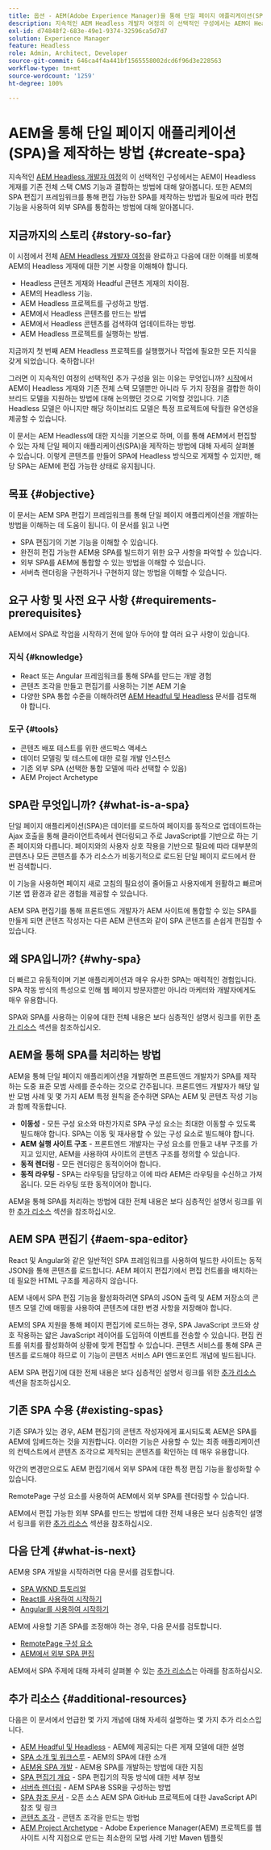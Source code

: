 ```yaml
---
title: 옵션 - AEM(Adobe Experience Manager)을 통해 단일 페이지 애플리케이션(SPA)을 제작하는 방법
description: 지속적인 AEM Headless 개발자 여정의 이 선택적인 구성에서는 AEM이 Headless 게재를 기존 전체 스택 CMS 기능과 결합하는 방법과 AEM의 SPA 편집기 프레임워크를 통해 편집 가능한 SPA를 제작하는 방법에 대해 알아봅니다.
exl-id: d74848f2-683e-49e1-9374-32596ca5d7d7
solution: Experience Manager
feature: Headless
role: Admin, Architect, Developer
source-git-commit: 646ca4f4a441bf1565558002dcd6f96d3e228563
workflow-type: tm+mt
source-wordcount: '1259'
ht-degree: 100%

---
```


# AEM을 통해 단일 페이지 애플리케이션(SPA)을 제작하는 방법 {#create-spa}

지속적인 [AEM Headless 개발자 여정](overview.md)의 이 선택적인 구성에서는 AEM이 Headless 게재를 기존 전체 스택 CMS 기능과 결합하는 방법에 대해 알아봅니다. 또한 AEM의 SPA 편집기 프레임워크를 통해 편집 가능한 SPA를 제작하는 방법과 필요에 따라 편집 기능을 사용하여 외부 SPA를 통합하는 방법에 대해 알아봅니다.

## 지금까지의 스토리 {#story-so-far}

이 시점에서 전체 [AEM Headless 개발자 여정](overview.md)을 완료하고 다음에 대한 이해를 비롯해 AEM의 Headless 게재에 대한 기본 사항을 이해해야 합니다.

* Headless 콘텐츠 게재와 Headful 콘텐츠 게재의 차이점.
* AEM의 Headless 기능.
* AEM Headless 프로젝트를 구성하고 방법.
* AEM에서 Headless 콘텐츠를 만드는 방법
* AEM에서 Headless 콘텐츠를 검색하여 업데이트하는 방법.
* AEM Headless 프로젝트를 실행하는 방법.

지금까지 첫 번째 AEM Headless 프로젝트를 실행했거나 작업에 필요한 모든 지식을 갖게 되었습니다. 축하합니다!

그러면 이 지속적인 여정의 선택적인 추가 구성을 읽는 이유는 무엇입니까? [시작](getting-started.md#integration-levels)에서 AEM이 Headless 게재와 기존 전체 스택 모델뿐만 아니라 두 가지 장점을 결합한 하이브리드 모델을 지원하는 방법에 대해 논의했던 것으로 기억할 것입니다. 기존 Headless 모델은 아니지만 해당 하이브리드 모델은 특정 프로젝트에 탁월한 유연성을 제공할 수 있습니다.

이 문서는 AEM Headless에 대한 지식을 기본으로 하며, 이를 통해 AEM에서 편집할 수 있는 자체 단일 페이지 애플리케이션(SPA)을 제작하는 방법에 대해 자세히 살펴볼 수 있습니다. 이렇게 콘텐츠를 만들어 SPA에 Headless 방식으로 게재할 수 있지만, 해당 SPA는 AEM에 편집 가능한 상태로 유지됩니다.

## 목표 {#objective}

이 문서는 AEM SPA 편집기 프레임워크를 통해 단일 페이지 애플리케이션을 개발하는 방법을 이해하는 데 도움이 됩니다. 이 문서를 읽고 나면

* SPA 편집기의 기본 기능을 이해할 수 있습니다.
* 완전히 편집 가능한 AEM용 SPA를 빌드하기 위한 요구 사항을 파악할 수 있습니다.
* 외부 SPA를 AEM에 통합할 수 있는 방법을 이해할 수 있습니다.
* 서버측 렌더링을 구현하거나 구현하지 않는 방법을 이해할 수 있습니다.

## 요구 사항 및 사전 요구 사항 {#requirements-prerequisites}

AEM에서 SPA로 작업을 시작하기 전에 알아 두어야 할 여러 요구 사항이 있습니다.

### 지식 {#knowledge}

* React 또는 Angular 프레임워크를 통해 SPA를 만드는 개발 경험
* 콘텐츠 조각을 만들고 편집기를 사용하는 기본 AEM 기술
* 다양한 SPA 통합 수준을 이해하려면 [AEM Headful 및 Headless](/help/implementing/developing/headful-headless.md) 문서를 검토해야 합니다.

### 도구 {#tools}

* 콘텐츠 배포 테스트를 위한 샌드박스 액세스
* 데이터 모델링 및 테스트에 대한 로컬 개발 인스턴스
* 기존 외부 SPA (선택한 통합 모델에 따라 선택할 수 있음)
* AEM Project Archetype

## SPA란 무엇입니까? {#what-is-a-spa}

단일 페이지 애플리케이션(SPA)은 데이터를 로드하여 페이지를 동적으로 업데이트하는 Ajax 호출을 통해 클라이언트측에서 렌더링되고 주로 JavaScript를 기반으로 하는 기존 페이지와 다릅니다. 페이지와의 사용자 상호 작용을 기반으로 필요에 따라 대부분의 콘텐츠나 모든 콘텐츠를 추가 리소스가 비동기적으로 로드된 단일 페이지 로드에서 한 번 검색합니다.

이 기능을 사용하면 페이지 새로 고침의 필요성이 줄어들고 사용자에게 원활하고 빠르며 기본 앱 환경과 같은 경험을 제공할 수 있습니다.

AEM SPA 편집기를 통해 프론트엔드 개발자가 AEM 사이트에 통합할 수 있는 SPA를 만들게 되면 콘텐츠 작성자는 다른 AEM 콘텐츠와 같이 SPA 콘텐츠를 손쉽게 편집할 수 있습니다.

## 왜 SPA입니까? {#why-spa}

더 빠르고 유동적이며 기본 애플리케이션과 매우 유사한 SPA는 매력적인 경험입니다. SPA 작동 방식의 특성으로 인해 웹 페이지 방문자뿐만 아니라 마케터와 개발자에게도 매우 유용합니다.

SPA와 SPA를 사용하는 이유에 대한 전체 내용은 보다 심층적인 설명서 링크를 위한 [추가 리소스](#additional-resources) 섹션을 참조하십시오.

## AEM을 통해 SPA를 처리하는 방법

AEM을 통해 단일 페이지 애플리케이션을 개발하면 프론트엔드 개발자가 SPA를 제작하는 도중 표준 모범 사례를 준수하는 것으로 간주됩니다. 프론트엔드 개발자가 해당 일반 모범 사례 및 몇 가지 AEM 특정 원칙을 준수하면 SPA는 AEM 및 콘텐츠 작성 기능과 함께 작동합니다.

* **이동성** - 모든 구성 요소와 마찬가지로 SPA 구성 요소는 최대한 이동할 수 있도록 빌드해야 합니다. SPA는 이동 및 재사용할 수 있는 구성 요소로 빌드해야 합니다.
* **AEM 실행 사이트 구조** - 프론트엔드 개발자는 구성 요소를 만들고 내부 구조를 가지고 있지만, AEM을 사용하여 사이트의 콘텐츠 구조를 정의할 수 있습니다.
* **동적 렌더링** - 모든 렌더링은 동적이어야 합니다.
* **동적 라우팅** - SPA는 라우팅을 담당하고 이에 따라 AEM은 라우팅을 수신하고 가져옵니다. 모든 라우팅 또한 동적이어야 합니다.

AEM을 통해 SPA를 처리하는 방법에 대한 전체 내용은 보다 심층적인 설명서 링크를 위한 [추가 리소스](#additional-resources) 섹션을 참조하십시오.

## AEM SPA 편집기 {#aem-spa-editor}

React 및 Angular와 같은 일반적인 SPA 프레임워크를 사용하여 빌드한 사이트는 동적 JSON을 통해 콘텐츠를 로드합니다. AEM 페이지 편집기에서 편집 컨트롤을 배치하는 데 필요한 HTML 구조를 제공하지 않습니다.

AEM 내에서 SPA 편집 기능을 활성화하려면 SPA의 JSON 출력 및 AEM 저장소의 콘텐츠 모델 간에 매핑을 사용하여 콘텐츠에 대한 변경 사항을 저장해야 합니다.

AEM의 SPA 지원을 통해 페이지 편집기에 로드하는 경우, SPA JavaScript 코드와 상호 작용하는 얇은 JavaScript 레이어를 도입하여 이벤트를 전송할 수 있습니다. 편집 컨트롤 위치를 활성화하여 상황에 맞게 편집할 수 있습니다. 콘텐츠 서비스를 통해 SPA 콘텐츠를 로드해야 하므로 이 기능이 콘텐츠 서비스 API 엔드포인트 개념에 빌드됩니다.

AEM SPA 편집기에 대한 전체 내용은 보다 심층적인 설명서 링크를 위한 [추가 리소스](#additional-resources) 섹션을 참조하십시오.

## 기존 SPA 수용 {#existing-spas}

기존 SPA가 있는 경우, AEM 편집기의 콘텐츠 작성자에게 표시되도록 AEM은 SPA를 AEM에 임베드하는 것을 지원합니다. 이러한 기능은 사용할 수 있는 최종 애플리케이션의 컨텍스트에서 콘텐츠 조각으로 제작되는 콘텐츠를 확인하는 데 매우 유용합니다.

약간의 변경만으로도 AEM 편집기에서 외부 SPA에 대한 특정 편집 기능을 활성화할 수 있습니다.

RemotePage 구성 요소를 사용하여 AEM에서 외부 SPA를 렌더링할 수 있습니다.

AEM에서 편집 가능한 외부 SPA를 만드는 방법에 대한 전체 내용은 보다 심층적인 설명서 링크를 위한 [추가 리소스](#additional-resources) 섹션을 참조하십시오.

## 다음 단계 {#what-is-next}

AEM용 SPA 개발을 시작하려면 다음 문서를 검토합니다.

* [SPA WKND 튜토리얼](/help/implementing/developing/hybrid/wknd-tutorial.md)
* [React를 사용하여 시작하기](/help/implementing/developing/hybrid/getting-started-react.md)
* [Angular를 사용하여 시작하기](/help/implementing/developing/hybrid/getting-started-angular.md)

AEM에 사용할 기존 SPA를 조정해야 하는 경우, 다음 문서를 검토합니다.

* [RemotePage 구성 요소](/help/implementing/developing/hybrid/remote-page.md)
* [AEM에서 외부 SPA 편집](/help/implementing/developing/hybrid/editing-external-spa.md)

AEM에서 SPA 주제에 대해 자세히 살펴볼 수 있는 [추가 리소스](#additional-resources)는 아래를 참조하십시오.

## 추가 리소스 {#additional-resources}

다음은 이 문서에서 언급한 몇 가지 개념에 대해 자세히 설명하는 몇 가지 추가 리소스입니다.

* [AEM Headful 및 Headless](/help/implementing/developing/headful-headless.md) - AEM에 제공되는 다른 게재 모델에 대한 설명
* [SPA 소개 및 워크스루](/help/implementing/developing/hybrid/introduction.md) - AEM의 SPA에 대한 소개
* [AEM용 SPA 개발](/help/implementing/developing/hybrid/developing.md) - AEM용 SPA를 개발하는 방법에 대한 지침
* [SPA 편집기 개요](/help/implementing/developing/hybrid/editor-overview.md) - SPA 편집기의 작동 방식에 대한 세부 정보
* [서버측 렌더링](/help/implementing/developing/hybrid/ssr.md) - AEM SPA용 SSR을 구성하는 방법
* [SPA 참조 문서](/help/implementing/developing/hybrid/reference-materials.md) - 오픈 소스 AEM SPA GitHub 프로젝트에 대한 JavaScript API 참조 및 링크
* [콘텐츠 조각](/help/sites-cloud/administering/content-fragments/managing.md#creating-content-fragments) - 콘텐츠 조각을 만드는 방법
* [AEM Project Archetype](https://experienceleague.adobe.com/docs/experience-manager-core-components/using/developing/archetype/overview.html) - Adobe Experience Manager(AEM) 프로젝트를 웹 사이트 시작 지점으로 만드는 최소한의 모범 사례 기반 Maven 템플릿
